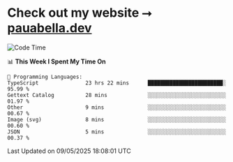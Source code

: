 # Check out my website ⭢ [pauabella.dev](https://pauabella.dev)

<!--START_SECTION:waka-->
![Code Time](http://img.shields.io/badge/Code%20Time-4%2C411%20hrs%2027%20mins-blue)

📊 **This Week I Spent My Time On** 

```text
💬 Programming Languages: 
TypeScript               23 hrs 22 mins      ████████████████████████░   95.99 % 
Gettext Catalog          28 mins             ░░░░░░░░░░░░░░░░░░░░░░░░░   01.97 % 
Other                    9 mins              ░░░░░░░░░░░░░░░░░░░░░░░░░   00.67 % 
Image (svg)              8 mins              ░░░░░░░░░░░░░░░░░░░░░░░░░   00.60 % 
JSON                     5 mins              ░░░░░░░░░░░░░░░░░░░░░░░░░   00.37 % 
```


 Last Updated on 09/05/2025 18:08:01 UTC
<!--END_SECTION:waka-->
